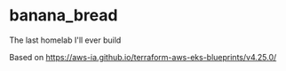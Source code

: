 # banana_bread

The last homelab I'll ever build

Based on https://aws-ia.github.io/terraform-aws-eks-blueprints/v4.25.0/